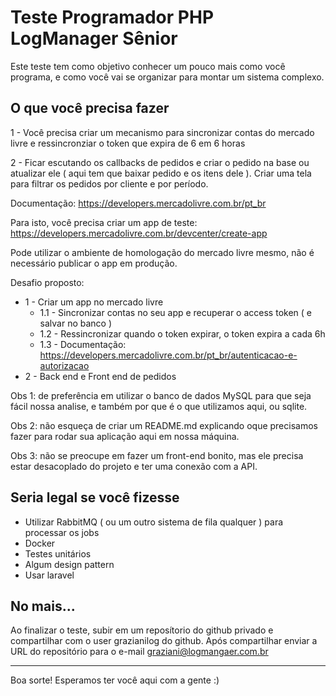 # Teste Programador PHP LogManager Sênior

Este teste tem como objetivo conhecer um pouco mais como você programa, e como você vai se organizar para montar um sistema complexo.

## O que você precisa fazer

1 - Você precisa criar um mecanismo para sincronizar contas do mercado livre e ressincronziar o token que expira de 6 em 6 horas

2 - Ficar escutando os callbacks de pedidos e criar o pedido na base ou atualizar ele ( aqui tem que baixar pedido e os itens dele ). Criar uma tela para filtrar os pedidos por cliente e por período.


Documentação: https://developers.mercadolivre.com.br/pt_br

Para isto, você precisa criar um app de teste: https://developers.mercadolivre.com.br/devcenter/create-app

Pode utilizar o ambiente de homologação do mercado livre mesmo, não é necessário publicar o app em produção.

Desafio proposto:
- 1 - Criar um app no mercado livre
    - 1.1 - Sincronizar contas no seu app e recuperar o access token ( e salvar no banco )
    - 1.2 - Ressincronizar quando o token expirar, o token expira a cada 6h
    - 1.3 - Documentação: https://developers.mercadolivre.com.br/pt_br/autenticacao-e-autorizacao
- 2 - Back end e Front end de pedidos 
  

Obs 1: de preferência em utilizar o banco de dados MySQL para que seja fácil nossa analise, e também por que é o que utilizamos aqui, ou sqlite.

Obs 2: não esqueça de criar um README.md explicando oque precisamos fazer para rodar sua aplicação aqui em nossa máquina.

Obs 3: não se preocupe em fazer um front-end bonito, mas ele precisa estar desacoplado do projeto e ter uma conexão com a API.

## Seria legal se você fizesse

- Utilizar RabbitMQ ( ou um outro sistema de fila qualquer ) para processar os jobs
- Docker
- Testes unitários
- Algum design pattern
- Usar laravel

## No mais...

Ao finalizar o teste, subir em um reposítorio do github privado e compartilhar com o user grazianilog do github. Após compartilhar enviar a URL do repositório para o e-mail graziani@logmangaer.com.br

---

Boa sorte! Esperamos ter você aqui com a gente :)
